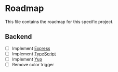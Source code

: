 # Roadmap

This file contains the roadmap for this specific project.

## Backend

- [ ] Implement [Express](https://expressjs.com/)
- [ ] Implement [TypeScript](https://typescriptlang.org/)
- [ ] Implement [Yup](https://github.com/jquense/yup)
- [ ] Remove color trigger
